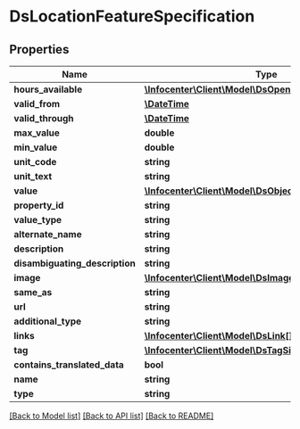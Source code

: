 # DsLocationFeatureSpecification

## Properties
Name | Type | Description | Notes
------------ | ------------- | ------------- | -------------
**hours_available** | [**\Infocenter\Client\Model\DsOpeningHoursSpecification**](DsOpeningHoursSpecification.md) |  | [optional] 
**valid_from** | [**\DateTime**](\DateTime.md) |  | [optional] 
**valid_through** | [**\DateTime**](\DateTime.md) |  | [optional] 
**max_value** | **double** |  | [optional] 
**min_value** | **double** |  | [optional] 
**unit_code** | **string** |  | [optional] 
**unit_text** | **string** |  | [optional] 
**value** | [**\Infocenter\Client\Model\DsObject**](DsObject.md) |  | [optional] 
**property_id** | **string** |  | [optional] 
**value_type** | **string** |  | [optional] 
**alternate_name** | **string** |  | [optional] 
**description** | **string** |  | [optional] 
**disambiguating_description** | **string** |  | [optional] 
**image** | [**\Infocenter\Client\Model\DsImageObjectSimplex**](DsImageObjectSimplex.md) |  | [optional] 
**same_as** | **string** |  | [optional] 
**url** | **string** |  | [optional] 
**additional_type** | **string** |  | [optional] 
**links** | [**\Infocenter\Client\Model\DsLink[]**](DsLink.md) |  | [optional] 
**tag** | [**\Infocenter\Client\Model\DsTagSimplex[]**](DsTagSimplex.md) |  | [optional] 
**contains_translated_data** | **bool** |  | [optional] 
**name** | **string** |  | [optional] 
**type** | **string** |  | [optional] 

[[Back to Model list]](../../README.md#documentation-for-models) [[Back to API list]](../../README.md#documentation-for-api-endpoints) [[Back to README]](../../README.md)

